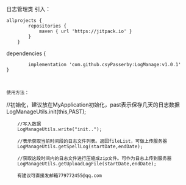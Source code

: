 
  日志管理类
   引入：
   
   
    allprojects {
    		repositories {
    			maven { url 'https://jitpack.io' }
    		}
    	}








   dependencies {
   
   	        implementation 'com.github.csyPasserby:LogManage:v1.0.1'    
   	}



    使用方法：
  //初始化，建议放在MyApplication初始化，past表示保存几天的日志数据
        LogManageUtils.init(this,PAST);

        //写入数据
        LogManageUtils.write("init..");

        //表示获取当前时间段的日志文件列表。返回fileList，可做上传服务器
        LogManageUtils.getSpellLog(startDate,endDate);
        
        //获取这段时间内的日志文件进行压缩成zip文件。可作为日志上传到服务器
        LogManageUtils.getUploadLogFile(startDate,endDate);
        
        有建议可直接发邮箱779772455@qq.com
